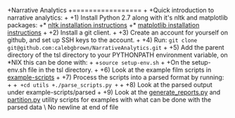 +Narrative Analytics
+=================
+
+Quick introduction to narrative analytics:
+
+1) Install Python 2.7 along with it's nltk and matplotlib packages:
+* [nltk installation instructions](http://nltk.org/install.html)
+* [matplotlib installation instructions](http://matplotlib.org/users/installing.html)
+
+2) Install a git client.
+
+3) Create an account for yourself on github, and set up SSH keys to the account.
+
+4) Run: ```git clone git@github.com:calebgbrown/NarrativeAnalytics.git```
+
+5) Add the parent directory of the tsl directory to your PYTHONPATH environment variable, on *NIX this can be done with:
+
+```source setup-env.sh```
+
+On the setup-env.sh file in the tsl directory.
+
+6) Look at the example film scripts in [example-scripts](example-scripts)
+
+7) Process the scripts into a parsed format by running:
+
+```
+cd utils
+./parse_scripts.py
+```
+
+8) Look at the parsed output under example-scripts/parsed
+
+9) Look at the [generate_reports.py](utils/generate_reports.py) and [partition.py](utils/partition.py) utility scripts for examples with what can be done with the parsed data
\ No newline at end of file
